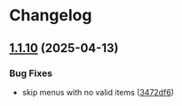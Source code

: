# Changelog

## [1.1.10](https://github.com/davidemarcoli/six-mensa-api/compare/1.1.9...v1.1.10) (2025-04-13)


### Bug Fixes

* skip menus with no valid items ([3472df6](https://github.com/davidemarcoli/six-mensa-api/commit/3472df65d62a2a88358a46fa5d79fa0a5f5402e4))
